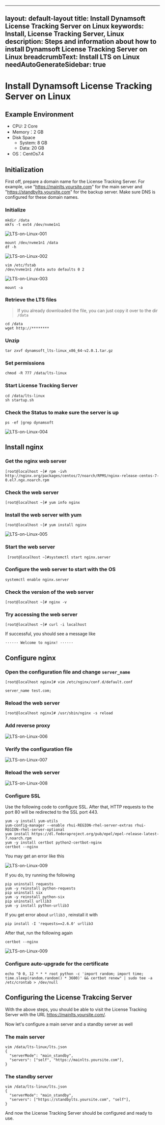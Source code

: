 
---
layout: default-layout
title: Install Dynamsoft License Tracking Server on Linux
keywords: Install, License Tracking Server, Linux
description: Steps and information about how to install Dynamsoft License Tracking Server on Linux
breadcrumbText: Install LTS on Linux
needAutoGenerateSidebar: true
---

# Install Dynamsoft License Tracking Server on Linux

## Example Environment

* CPU: 2 Core
* Memory：2 GB
* Disk Space
  + System: 8 GB
  + Data: 20 GB
* OS：CentOs7.4

## Initialization

First off, prepare a domain name for the License Tracking Server. For example, use "https://mainlts.yoursite.com" for the main server and "https://standbylts.yoursite.com" for the backup server. Make sure DNS is configured for these domain names.

### Initialize

``` shell
mkdir /data
mkfs -t ext4 /dev/nvme1n1
```

![LTS-on-Linux-001]({{site.assets}}imgs/ltsonlinux-001.png)

``` shell 
mount /dev/nvme1n1 /data
df -h

``` 

![LTS-on-Linux-002]({{site.assets}}imgs/ltsonlinux-002.png)

``` shell
vim /etc/fstab
/dev/nvme1n1 /data auto defaults 0 2
```

![LTS-on-Linux-003]({{site.assets}}imgs/ltsonlinux-003.png)

``` shell
mount -a
```

### Retrieve the LTS files

> If you already downloaded the file, you can just copy it over to the dir `/data`

``` shell
cd /data
wget http://********
```

### Unzip

``` shell
tar zxvf dynamsoft_lts-linux_x86_64-v2.0.1.tar.gz
```

### Set permissions

``` shell
chmod -R 777 /data/lts-linux
```

### Start License Tracking Server

``` shell
cd /data/lts-linux
sh startup.sh
```

### Check the Status to make sure the server is up

``` shell
ps -ef |grep dynamsoft
```

![LTS-on-Linux-004]({{site.assets}}imgs/ltsonlinux-004.png)

## Install nginx

###	Get the nginx web server

``` shell
[root@localhost ~]# rpm -ivh http://nginx.org/packages/centos/7/noarch/RPMS/nginx-release-centos-7-0.el7.ngx.noarch.rpm 
```

### Check the web server

``` shell
[root@localhost ~]# yum info nginx 
```

### Install the web server with yum

``` shell
[root@localhost ~]# yum install nginx
```

![LTS-on-Linux-005]({{site.assets}}imgs/ltsonlinux-005.png)

### Start the web server

``` shell
 [root@localhost ~]#systemctl start nginx.server
 ```

### Configure the web server to start with the OS

``` shell
systemctl enable nginx.server 
```

### Check the version of the web server

``` shell
[root@localhost ~]# nginx -v 
```

### Try accessing the web server

``` shell
[root@localhost ~]# curl -i localhost 
```

If successful, you should see a message like

``` text
······ Welcome to nginx! ······ 
```

## Configure nginx

### Open the configuration file and change `server_name`

``` shell
[root@localhost nginx]# vim /etc/nginx/conf.d/default.conf

server_name test.com;
```

### Reload the web server

``` shell
[root@localhost nginx]# /usr/sbin/nginx -s reload
```

<!--

### Add host to the hosts file

Use the `SwitchHosts` tool to add a host to the hosts file. For example

``` shell
192.168.10.11 test.com 
```

In your case, you should use a public IP instead of "192.168.10.11" that later your devices would use to connect to this Server and also use the correct domain instead of "test.com".

### Add exception in the firewall

Add an exception for inbound requests so that your devices can connect to the License Tracking Server correctly.
-->

### Add reverse proxy

![LTS-on-Linux-006]({{site.assets}}imgs/ltsonlinux-006.png)

### Verify the configuration file

![LTS-on-Linux-007]({{site.assets}}imgs/ltsonlinux-007.png)

### Reload the web server

![LTS-on-Linux-008]({{site.assets}}imgs/ltsonlinux-008.png)

### Configure SSL

Use the following code to configure SSL. After that, HTTP requests to the port 80 will be redirected to the SSL port 443.

``` shell
yum -y install yum-utils 
yum-config-manager --enable rhui-REGION-rhel-server-extras rhui-REGION-rhel-server-optional 
yum install https://dl.fedoraproject.org/pub/epel/epel-release-latest-7.noarch.rpm 
yum -y install certbot python2-certbot-nginx 
certbot --nginx 
```

You may get an error like this

![LTS-on-Linux-009]({{site.assets}}imgs/ltsonlinux-009.png)

 
If you do, try running the following

``` shell
pip uninstall requests 
yum -y reinstall python-requests 
pip uninstall six 
yum -y reinstall python-six 
pip uninstall urllib3 
yum -y install python-urllib3 
```

If you get error about `urllib3` , reinstall it with

``` shell
pip install -I 'requests==2.6.0' urllib3 
```

After that, run the following again

``` shell
certbot --nginx 
```

![LTS-on-Linux-009]({{site.assets}}imgs/ltsonlinux-009.png)

### Configure auto-upgrade for the certificate

``` shell
echo "0 0, 12 * * * root python -c 'import random; import time; time.sleep(random.random() * 3600)' && certbot renew" | sudo tee -a /etc/crontab > /dev/null 
```

## Configuring the License Trakcing Server

With the above steps, you should be able to visit the License Tracking Server with the URL https://mainlts.yoursite.com/.

Now let's configure a main server and a standby server as well

### The main server

``` shell
vim /data/lts-linux/lts.json
{
  "serverMode": "main_standby", 
  "servers": ["self", "https://mainlts.yoursite.com"], 
}
```

### The standby server

``` shell
vim /data/lts-linux/lts.json
{
  "serverMode": "main_standby", 
  "servers": ["https://standbylts.yoursite.com", "self"], 
}
```
And now the License Tracking Server should be configured and ready to use.